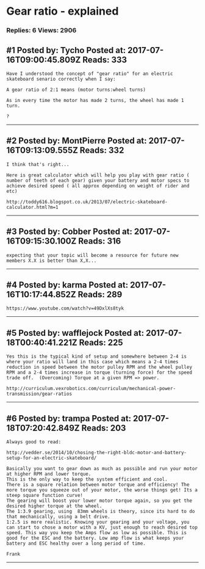 # Gear ratio - explained

### Replies: 6 Views: 2906

## \#1 Posted by: Tycho Posted at: 2017-07-16T09:00:45.809Z Reads: 333

```
Have I understood the concept of "gear ratio" for an electric skateboard senario correctly when I say:

A gear ratio of 2:1 means (motor turns:wheel turns)

As in every time the motor has made 2 turns, the wheel has made 1 turn.

?
```

---
## \#2 Posted by: MontPierre Posted at: 2017-07-16T09:13:09.555Z Reads: 332

```
I think that's right... 

Here is great calculator which will help you play with gear ratio ( number of teeth of each gear) given your battery and motor specs to achieve desired speed ( all approx depending on weight of rider and etc)

http://toddy616.blogspot.co.uk/2013/07/electric-skateboard-calculator.html?m=1
```

---
## \#3 Posted by: Cobber Posted at: 2017-07-16T09:15:30.100Z Reads: 316

```
expecting that your topic will become a resource for future new members X.X is better than X,X...
```

---
## \#4 Posted by: karma Posted at: 2017-07-16T10:17:44.852Z Reads: 289

```
https://www.youtube.com/watch?v=49DxlXs8tyk
```

---
## \#5 Posted by: wafflejock Posted at: 2017-07-18T00:40:41.221Z Reads: 225

```
Yes this is the typical kind of setup and somewhere between 2-4 is where your ratio will land in this case which means a 2-4 times reduction in speed between the motor pulley RPM and the wheel pulley RPM and a 2-4 times increase in torque (turning force) for the speed trade off.  (Overcoming) Torque at a given RPM => power.

http://curriculum.vexrobotics.com/curriculum/mechanical-power-transmission/gear-ratios
```

---
## \#6 Posted by: trampa Posted at: 2017-07-18T07:20:42.849Z Reads: 203

```
Always good to read:

http://vedder.se/2014/10/chosing-the-right-bldc-motor-and-battery-setup-for-an-electric-skateboard/

Basically you want to gear down as much as possible and run your motor at higher RPM and lower torque.
This is the only way to keep the system efficient and cool.
There is a square relation between motor torque and efficiency! The more torque you squeeze out of your motor, the worse things get! Its a steep square function curve! 
The gearing will boost your lower motor torque again, so you get the desired higher torque at the wheel.
The 1:3.9 gearing, using  83mm wheels is theory, since its hard to do that mechanically, using a belt drive. 
1:2.5 is more realistic. Knowing your gearing and your voltage, you can start to chose a motor with a KV, just enough to reach desired top speed. This way you keep the Amps flow as low as possible. This is good for the ESC and the battery. Low amp flow is what keeps your battery and ESC healthy over a long period of time.

Frank
```

---
